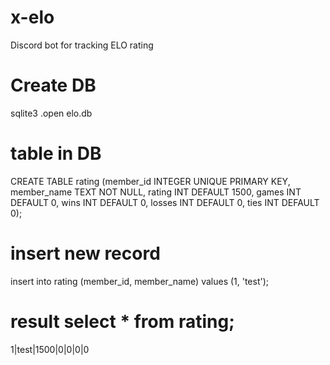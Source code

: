 # x-elo
Discord bot for tracking ELO rating

# Create DB
sqlite3
.open elo.db
# table in DB
CREATE TABLE rating (member_id INTEGER UNIQUE PRIMARY KEY, member_name TEXT NOT NULL, rating INT DEFAULT 1500, games INT DEFAULT 0, wins INT DEFAULT 0, losses INT DEFAULT 0, ties INT DEFAULT 0);
# insert new record
insert into rating (member_id, member_name) values (1, 'test');
# result select * from rating;
1|test|1500|0|0|0|0